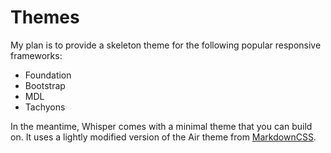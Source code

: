 <!---
title: Whisper Themes
--->

# Themes

My plan is to provide a skeleton theme for the following popular responsive frameworks:

- Foundation
- Bootstrap
- MDL
- Tachyons

In the meantime, Whisper comes with a minimal theme that you can build on. It uses a lightly modified version of the Air theme from [MarkdownCSS](http://markdowncss.github.io).